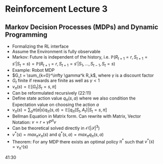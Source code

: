 # Reinforcement Lecture 3

## Markov Decision Processes (MDPs) and Dynamic Programming

- Formalizing the RL interface
- Assume the Environment is fully observable
- Markov: Future is independent of the history, i.e. $\mathbb{P}(R_{t+1}=r, S_{t+1}=s' | S_t=s) = \mathbb{P}(R_{t+1}=r, S_{t+1}=s' | S_1, \ldots, S_{t-1}, S_t=s)$
- Example: Robot MDP
- $G_t = \sum_{k=0}^\infty \gamma^k R_k$, where $\gamma$ is a discount factor
- $G_t$ finite if rewards are finite as well as $\gamma < 1$
- $v_{\pi}(s) = \mathbb{E}[G_t|S_t=s,\pi]$
- Can be reformulated recursively (22:11)
- Define state action value $q_\pi(s, a)$ where we also condition the Expectation value on choosing the action $a$
- $v_{\pi}(s)=\sum_a \pi(a|s)q_\pi(s,a)=\mathbb{E}[q_\pi(S_t,A_t)|S_t=s, \pi]$
- Bellman Equation in Matrix form. Can rewrite with Matrix, Vector Notation: $v=r+\gamma P^{\pi}v$
- Can be theoretical solved directly in $\mathcal{O}(|\mathcal{S}|^3)$
- $v^*(s) = max_\pi v_\pi(s)$ and $q^*(s, a) = max_\pi q_\pi(s, a)$
- Theorem: For any MDP there exists an optimal policy $\pi^*$ such that $v^*(s) = v_{\pi^*}(s)$

41:30
